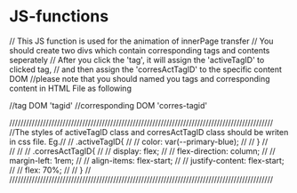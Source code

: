 # JS-functions
// This JS function is used for the animation of innerPage transfer
// You should create two divs which contain corresponding tags and contents seperately
// After you click the 'tag', it will assign the 'activeTagID' to clicked tag,
// and then assign the 'corresActTagID' to the specific content DOM
//please note that you should named you tags and corresponding content in HTML File as following

//tag DOM 'tagid' 
//corresponding DOM 'corres-tagid'

//////////////////////////////////////////////////////////////////////////////////////////////
//The styles of activeTagID class and corresActTagID class should be writen in css file. Eg.// 
//                   .activeTagID{                                                          //
//                      color: var(--primary-blue);                                         //
//                    }                                                                     //  
//                                                                                          // 
//                   .corresActTagID{                                                       //
//                      display: flex;                                                      //
//                      flex-direction: column;                                             // 
//                      margin-left: 1rem;                                                  // 
//                      align-items: flex-start;                                            //
//                      justify-content: flex-start;                                        //
//                      flex: 70%;                                                          //
//                    }                                                                     //
//////////////////////////////////////////////////////////////////////////////////////////////
